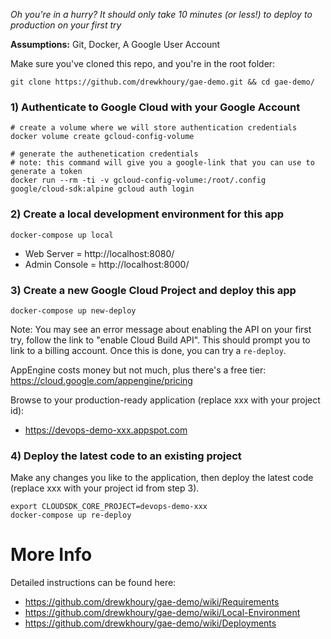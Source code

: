 *Oh you're in a hurry? It should only take 10 minutes (or less!) to deploy to production on your first try*

**Assumptions:** Git, Docker, A Google User Account

Make sure you've cloned this repo, and you're in the root folder:
```
git clone https://github.com/drewkhoury/gae-demo.git && cd gae-demo/
```

### 1) Authenticate to Google Cloud with your Google Account
```
# create a volume where we will store authentication credentials
docker volume create gcloud-config-volume

# generate the authenetication credentials
# note: this command will give you a google-link that you can use to generate a token
docker run --rm -ti -v gcloud-config-volume:/root/.config google/cloud-sdk:alpine gcloud auth login
```

### 2) Create a local development environment for this app
```
docker-compose up local
```

- Web Server = http://localhost:8080/
- Admin Console = http://localhost:8000/

### 3) Create a new Google Cloud Project and deploy this app
```
docker-compose up new-deploy
```

Note: You may see an error message about enabling the API on your first try, follow the link to "enable Cloud Build API". This should prompt you to link to a billing account. Once this is done, you can try a `re-deploy`.

AppEngine costs money but not much, plus there's a free tier: https://cloud.google.com/appengine/pricing

Browse to your production-ready application (replace xxx with your project id):
- https://devops-demo-xxx.appspot.com

### 4) Deploy the latest code to an existing project

Make any changes you like to the application, then deploy the latest code (replace xxx with your project id from step 3).

```
export CLOUDSDK_CORE_PROJECT=devops-demo-xxx
docker-compose up re-deploy
```

# More Info

Detailed instructions can be found here:

- https://github.com/drewkhoury/gae-demo/wiki/Requirements
- https://github.com/drewkhoury/gae-demo/wiki/Local-Environment
- https://github.com/drewkhoury/gae-demo/wiki/Deployments
